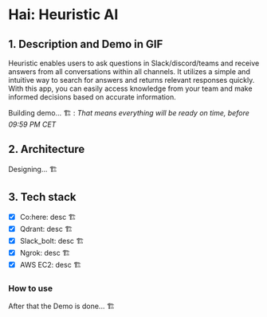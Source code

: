 # Hai: Heuristic AI

## 1. Description and Demo in GIF
Heuristic enables users to ask questions in Slack/discord/teams and receive answers from all conversations within all channels. It utilizes a simple and intuitive way to search for answers and returns relevant responses quickly. With this app, you can easily access knowledge from your team and make informed decisions based on accurate information.

Building demo... 🏗️ : _That means everything will be ready on time, before 09:59 PM CET_


## 2. Architecture

Designing... 🏗️


## 3. Tech stack

- [x] Co:here: desc 🏗️
- [x] Qdrant: desc 🏗️
- [x] Slack_bolt: desc 🏗️
- [x] Ngrok: desc 🏗️
- [x] AWS EC2: desc 🏗️

### How to use

After that the Demo is done... 🏗️